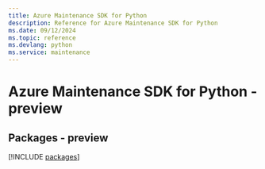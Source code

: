 ```yaml
---
title: Azure Maintenance SDK for Python
description: Reference for Azure Maintenance SDK for Python
ms.date: 09/12/2024
ms.topic: reference
ms.devlang: python
ms.service: maintenance
---
```

# Azure Maintenance SDK for Python - preview
## Packages - preview
[!INCLUDE [packages](maintenance-index.md)]